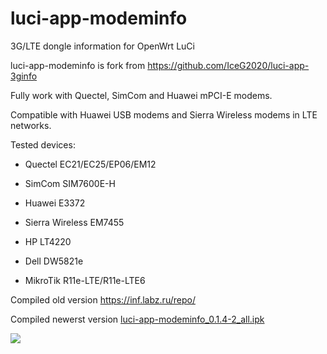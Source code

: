 # luci-app-modeminfo
3G/LTE dongle information for OpenWrt LuCi


luci-app-modeminfo is fork from https://github.com/IceG2020/luci-app-3ginfo

Fully work with Quectel, SimCom and Huawei mPCI-E modems.

Compatible with Huawei USB modems and Sierra Wireless modems in LTE networks.

Tested devices:

 - Quectel EC21/EC25/EP06/EM12

 - SimCom SIM7600E-H

 - Huawei E3372

 - Sierra Wireless EM7455

 - HP LT4220

 - Dell DW5821e
 
 - MikroTik R11e-LTE/R11e-LTE6

Сompiled old version https://inf.labz.ru/repo/

Compiled newerst version [luci-app-modeminfo_0.1.4-2_all.ipk](http://openwrt.132lan.ru/packages/packages-19.07/luci/luci-app-modeminfo_0.1.4-2_all.ipk)

![](https://raw.githubusercontent.com/koshev-msk/luci-app-modeminfo/master/screenshot.png)

